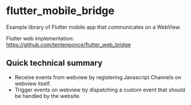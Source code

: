 # flutter_mobile_bridge

Example library of Flutter mobile app that communicates on a WebView.

Flutter web implementation: https://github.com/tentenponce/flutter_web_bridge

## Quick technical summary

- Receive events from webview by registering Javascript Channels on webview itself.
- Trigger events on webview by dispatching a custom event that should be handled by the website.
